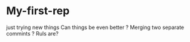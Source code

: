 # My-first-rep
just trying new things 
Can things be even better ? Merging two separate commints ? Ruls are? 
